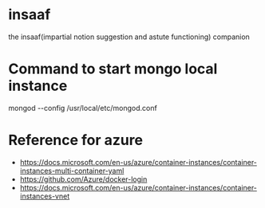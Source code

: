 # insaaf
the insaaf(impartial notion suggestion and astute functioning) companion

# Command to start mongo local instance
mongod --config /usr/local/etc/mongod.conf

# Reference for azure

* https://docs.microsoft.com/en-us/azure/container-instances/container-instances-multi-container-yaml
* https://github.com/Azure/docker-login
* https://docs.microsoft.com/en-us/azure/container-instances/container-instances-vnet